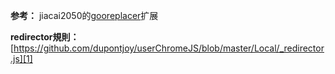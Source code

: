 **参考：** jiacai2050的[gooreplacer][1]扩展

**redirector規則：** [https://github.com/dupontjoy/userChromeJS/blob/master/Local/_redirector.js][1]


  [1]: https://github.com/jiacai2050/gooreplacer
  [2]: https://github.com/dupontjoy/userChromeJS/blob/master/Local/_redirector.js



